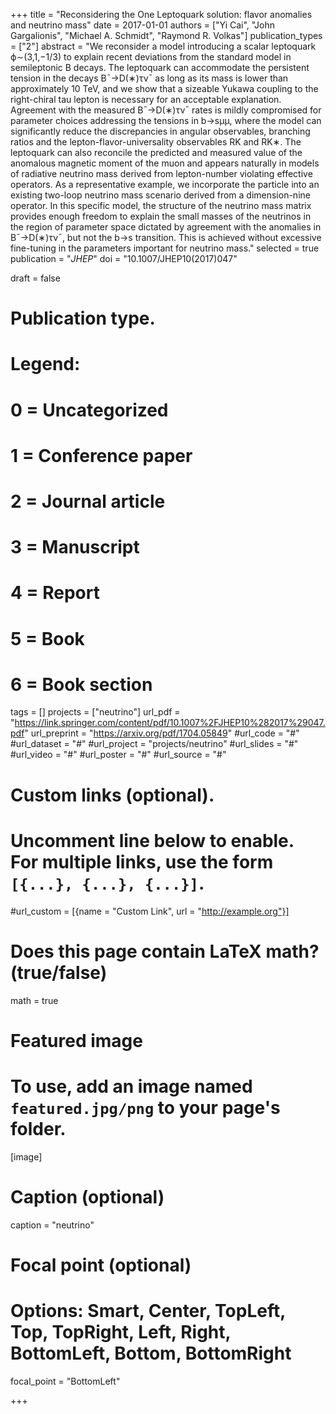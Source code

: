 +++
title = "Reconsidering the One Leptoquark solution: flavor anomalies and neutrino mass"
date = 2017-01-01
authors = ["Yi Cai", "John Gargalionis", "Michael A. Schmidt", "Raymond R. Volkas"]
publication_types = ["2"]
abstract = "We reconsider a model introducing a scalar leptoquark ϕ∼(3,1,−1/3) to explain recent deviations from the standard model in semileptonic B decays. The leptoquark can accommodate the persistent tension in the decays B¯→D(∗)τν¯ as long as its mass is lower than approximately 10 TeV, and we show that a sizeable Yukawa coupling to the right-chiral tau lepton is necessary for an acceptable explanation. Agreement with the measured B¯→D(∗)τν¯ rates is mildly compromised for parameter choices addressing the tensions in b→sμμ, where the model can significantly reduce the discrepancies in angular observables, branching ratios and the lepton-flavor-universality observables RK and RK∗. The leptoquark can also reconcile the predicted and measured value of the anomalous magnetic moment of the muon and appears naturally in models of radiative neutrino mass derived from lepton-number violating effective operators. As a representative example, we incorporate the particle into an existing two-loop neutrino mass scenario derived from a dimension-nine operator. In this specific model, the structure of the neutrino mass matrix provides enough freedom to explain the small masses of the neutrinos in the region of parameter space dictated by agreement with the anomalies in B¯→D(∗)τν¯, but not the b→s transition. This is achieved without excessive fine-tuning in the parameters important for neutrino mass." 
selected = true
publication = "*JHEP*"
doi = "10.1007/JHEP10(2017)047"

draft = false

# Publication type.
# Legend:
# 0 = Uncategorized
# 1 = Conference paper
# 2 = Journal article
# 3 = Manuscript
# 4 = Report
# 5 = Book
# 6 = Book section


tags = []
projects = ["neutrino"]
url_pdf = "https://link.springer.com/content/pdf/10.1007%2FJHEP10%282017%29047.pdf"
url_preprint = "https://arxiv.org/pdf/1704.05849"
#url_code = "#"
#url_dataset = "#"
#url_project = "projects/neutrino"
#url_slides = "#"
#url_video = "#"
#url_poster = "#"
#url_source = "#"

# Custom links (optional).
#   Uncomment line below to enable. For multiple links, use the form `[{...}, {...}, {...}]`.
#url_custom = [{name = "Custom Link", url = "http://example.org"}]


# Does this page contain LaTeX math? (true/false)
math = true

# Featured image
# To use, add an image named `featured.jpg/png` to your page's folder. 
[image]
  # Caption (optional)
  caption = "neutrino"

  # Focal point (optional)
  # Options: Smart, Center, TopLeft, Top, TopRight, Left, Right, BottomLeft, Bottom, BottomRight
  focal_point = "BottomLeft"





+++

